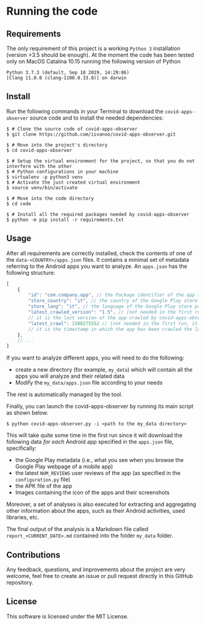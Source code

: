 # Running the code   

## Requirements

The only requirement of this project is a working `Python 3` installation (version >3.5 should be enough).
At the moment the code has been tested only on MacOS Catalina 10.15 running the following version of Python

```Shell
Python 3.7.3 (default, Sep 18 2019, 14:29:06)
[Clang 11.0.0 (clang-1100.0.33.8)] on darwin
```

## Install

Run the following commands in your Terminal to download the ``covid-apps-observer`` source code and to 
install the needed dependencies:

```Shell
$ # Clone the source code of covid-apps-observer 
$ git clone https://github.com/iivanoo/covid-apps-observer.git

$ # Move into the project's directory
$ cd covid-apps-observer

$ # Setup the virtual environment for the project, so that you do not interfere with the other 
$ # Python configurations in your machine
$ virtualenv -p python3 venv
$ # Activate the just created virtual environment
$ source venv/bin/activate

$ # Move into the code directory
$ cd code

$ # Install all the required packages needed by covid-apps-observer
$ python -m pip install -r requirements.txt
```

## Usage

After all requirements are correctly installed, check the contents of one of the ``data-<COUNTRY>/apps.json`` files. It contains a minimal set of metadata referring to the Android apps you want to analyze. An ``apps.json`` has the following structure:

```js
[
    {
        "id": "com.company.app", // the Package identifier of the app to be analyze
        "store_country": "it", // the country of the Google Play store page of the app
        "store_lang": "it", // the language of the Google Play store page of the app
        "latest_crawled_version": "1.5", // [not needed in the first run, it is automatically generated], 
        // it is the last version of the app crawled by covid-apps-observer 
        "latest_crawl": 1588275552 // [not needed in the first run, it is automatically generated], 
        // it is the timestamp in which the app has been crawled the last time 
    },
    // ...
]
```

If you want to analyze different apps, you will need to do the following:

* create a new directory (for example, ``my_data``) which will contain all the apps you will analyze and their related data
* Modify the ``my_data/apps.json`` file according to your needs

The rest is automatically managed by the tool.

Finally, you can launch the covid-apps-observer by running its main script as shown below.

```Shell
$ python covid-apps-observer.py -i <path to the my_data directory>
```

This will take quite some time in the first run since it will download the following data _for each_ Android app specified in the ``apps.json`` file, specifically:
* the Google Play metadata (i.e., what you see when you browse the Google Play webpage of a mobile app)
* the latest ``NUM_REVIEWS`` user reviews of the app (as specified in the ``configuration.py`` file)
* the APK file of the app
* Images containing the icon of the apps and their screenshots

Moreover, a set of analyses is also executed for extracting and aggregating other information about the apps, such as their Android activities, used libraries, etc.

The final output of the analysis is a Markdown file called ``report_<CURRENT_DATE>.md`` contained into the folder ``my_data`` folder. 

## Contributions

Any feedback, questions, and improvements about the project are very welcome, feel free to create an issue or pull request directly in this GitHub repository. 

## License

This software is licensed under the MIT License.